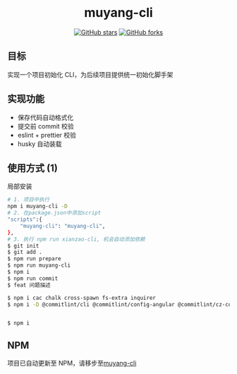 <br />
<h1 align="center">muyang-cli</h1>
<p align="center">
<a href="https://github.com/xianzao/muyang-cli/stargazers"><img alt="GitHub stars" src="https://img.shields.io/github/stars/xianzao/muyang-cli"></a>
<a href="https://github.com/xianzao/muyang-cli/network"><img alt="GitHub forks" src="https://img.shields.io/github/forks/xianzao/muyang-cli"></a>
</p>

## 目标

实现一个项目初始化 CLI，为后续项目提供统一初始化脚手架

## 实现功能

- 保存代码自动格式化
- 提交前 commit 校验
- eslint + prettier 校验
- husky 自动装载


## 使用方式 (1)

局部安装

```BASH
# 1. 项目中执行
npm i muyang-cli -D
# 2. 在package.json中添加script
"scripts":{
    "muyang-cli": "muyang-cli",
},
# 3. 执行 npm run xianzao-cli, 机会自动添加依赖
$ git init
$ git add .
$ npm run prepare
$ npm run muyang-cli
$ npm i
$ npm run commit
$ feat 问题描述

$ npm i cac chalk cross-spawn fs-extra inquirer
$ npm i -D @commitlint/cli @commitlint/config-angular @commitlint/cz-commitlint @types/cross-spawn @types/fs-extra @types/inquirer @types/node commitizen cz-customizable husky inquirer@8.0.0 minimist nodemon ts-node typescript eslint prettier eslint-friendly-formatter eslint-plugin-prettier eslint-plugin-html eslint-config-prettier lint-staged


$ npm i 
```
## NPM

项目已自动更新至 NPM，请移步至[muyang-cli](https://www.npmjs.com/package/muyang-cli)
